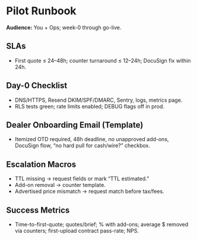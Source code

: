 # Pilot Runbook

**Audience:** You + Ops; week-0 through go-live.

## SLAs
- First quote ≤ 24–48h; counter turnaround ≤ 12–24h; DocuSign fix within 24h.

## Day-0 Checklist
- DNS/HTTPS, Resend DKIM/SPF/DMARC, Sentry, logs, metrics page.
- RLS tests green; rate limits enabled; DEBUG flags off in prod.

## Dealer Onboarding Email (Template)
- Itemized OTD required, 48h deadline, no unapproved add-ons, DocuSign flow, “no hard pull for cash/wire?” checkbox.

## Escalation Macros
- TTL missing → request fields or mark “TTL estimated.”
- Add-on removal → counter template.
- Advertised price mismatch → request match before tax/fees.

## Success Metrics
- Time-to-first-quote; quotes/brief; % with add-ons; average $ removed via counters; first-upload contract pass-rate; NPS.
